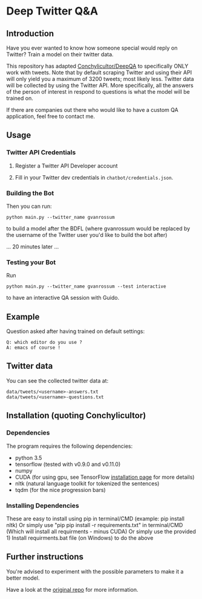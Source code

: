 # Deep Twitter Q&A

## Introduction

Have you ever wanted to know how someone special would reply on Twitter? Train a model on their twitter data.

This repository has adapted [Conchylicultor/DeepQA](https://github.com/Conchylicultor/DeepQA) to specifically ONLY work with tweets.
Note that by default scraping Twitter and using their API will only yield you a maximum of 3200 tweets; most likely less.
Twitter data will be collected by using the Twitter API. More specifically, all the answers of the person of interest in respond to questions is what the model will be trained on.


If there are companies out there who would like to have a custom QA application, feel free to contact me.

## Usage

### Twitter API Credentials
1) Register a Twitter API Developer account

3) Fill in your Twitter dev credentials in `chatbot/credentials.json`.

### Building the Bot
Then you can run:

    python main.py --twitter_name gvanrossum

to build a model after the BDFL (where gvanrossum would be replaced by the username of the Twitter user you'd like to build the bot after)

... 20 minutes later ...

### Testing your Bot
Run

    python main.py --twitter_name gvanrossum --test interactive

to have an interactive QA session with Guido.

## Example

Question asked after having trained on default settings:

    Q: which editor do you use ?
    A: emacs of course !

## Twitter data

You can see the collected twitter data at:

    data/tweets/<username>-answers.txt
    data/tweets/<username>-questions.txt

## Installation (quoting Conchylicultor)

### Dependencies
The program requires the following dependencies:

 * python 3.5
 * tensorflow (tested with v0.9.0 and v0.11.0)
 * numpy
 * CUDA (for using gpu, see TensorFlow [installation page](https://www.tensorflow.org/versions/master/get_started/os_setup.html#optional-install-cuda-gpus-on-linux) for more details)
 * nltk (natural language toolkit for tokenized the sentences)
 * tqdm (for the nice progression bars)

### Installing Dependencies
 These are easy to install using pip in terminal/CMD (example: pip install nltk)
 Or simply use "pip pip install -r requirements.txt" in terminal/CMD (Which will install all requirments - minus CUDA)
 Or simply use the provided 1) Install requirments.bat file (on Windows) to do the above

## Further instructions

You're advised to experiment with the possible parameters to make it a better model.

Have a look at the [original repo](https://github.com/Conchylicultor/DeepQA) for more information.
